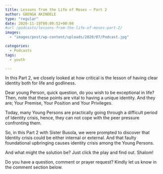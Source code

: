 ```yaml
---
title: Lessons from the Life of Moses – Part 2
author: GBENGA AKINDELE
type: "regular"
date: 2020-11-19T00:09:52+00:00
#url /podcasts/lessons-from-the-life-of-moses-part-2/
images: 
  - "images/post/wp-content/uploads/2020/07/Podcast.jpg"

categories:
  - Podcasts
tags:
  - youth

---
```

In this Part 2, we closely looked at how critical is the lesson of having clear identity both for life and godliness. 

Dear young Person, quick question, do you wish to be exceptional in life? Then, note that these points are vital to having a unique identity. And they are; Your Premise, Your Position and Your Privileges.

Today, many Young Persons are practically going through a difficult period of Identity crisis, hence, they can not cope with the peer pressure confronting them.

So, in this Part 2 with Sister Busola, we were prompted to discover that Identity crisis could be either internal or external. And that faulty foundational upbringing causes identity crisis among the Young Persons.

And what might the solution be? Just click the play and find out. Shalom!

Do you have a question, comment or prayer request? Kindly let us know in the comment section below.

<!-- /wp:paragraph -->